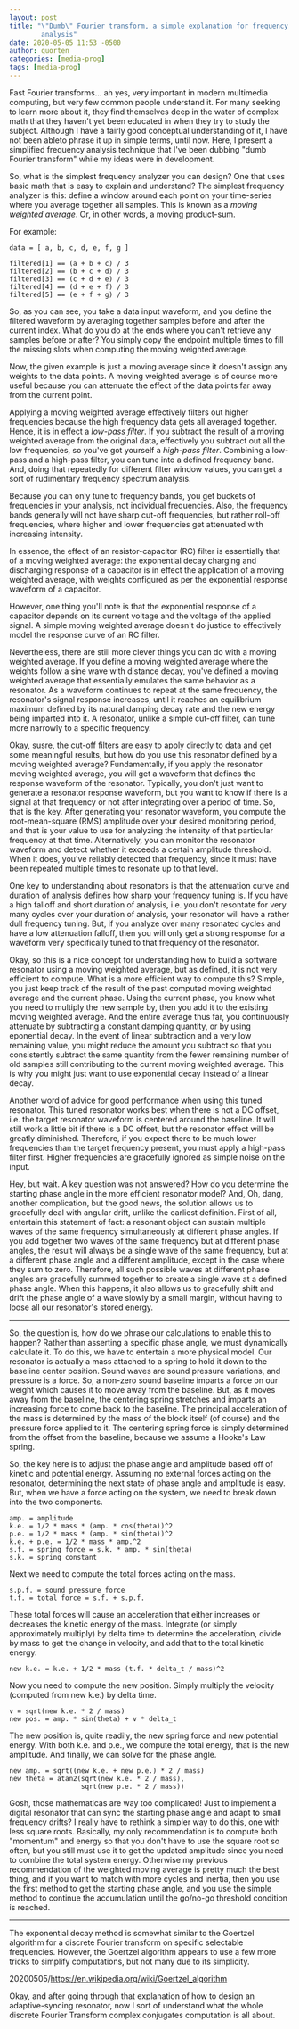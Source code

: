 ```yaml
---
layout: post
title: "\"Dumb\" Fourier transform, a simple explanation for frequency
        analysis"
date: 2020-05-05 11:53 -0500
author: quorten
categories: [media-prog]
tags: [media-prog]
---
```


Fast Fourier transforms... ah yes, very important in modern multimedia
computing, but very few common people understand it.  For many seeking
to learn more about it, they find themselves deep in the water of
complex math that they haven't yet been educated in when they try to
study the subject.  Although I have a fairly good conceptual
understanding of it, I have not been ableto phrase it up in simple
terms, until now.  Here, I present a simplified frequency analysis
technique that I've been dubbing "dumb Fourier transform" while my
ideas were in development.

So, what is the simplest frequency analyzer you can design?  One that
uses basic math that is easy to explain and understand?  The simplest
frequency analyzer is this: define a window around each point on your
time-series where you average together all samples.  This is known as
a _moving weighted average_.  Or, in other words, a moving
product-sum.

For example:

<!-- more -->

```
data = [ a, b, c, d, e, f, g ]

filtered[1] == (a + b + c) / 3
filtered[2] == (b + c + d) / 3
filtered[3] == (c + d + e) / 3
filtered[4] == (d + e + f) / 3
filtered[5] == (e + f + g) / 3
```

So, as you can see, you take a data input waveform, and you define the
filtered waveform by averaging together samples before and after the
current index.  What do you do at the ends where you can't retrieve
any samples before or after?  You simply copy the endpoint multiple
times to fill the missing slots when computing the moving weighted
average.

Now, the given example is just a moving average since it doesn't
assign any weights to the data points.  A moving weighted average is
of course more useful because you can attenuate the effect of the data
points far away from the current point.

Applying a moving weighted average effectively filters out higher
frequencies because the high frequency data gets all averaged
together.  Hence, it is in effect a _low-pass filter_.  If you
subtract the result of a moving weighted average from the original
data, effectively you subtract out all the low frequencies, so you've
got yourself a _high-pass filter_.  Combining a low-pass and a
high-pass filter, you can tune into a defined frequency band.  And,
doing that repeatedly for different filter window values, you can get
a sort of rudimentary frequency spectrum analysis.

Because you can only tune to frequency bands, you get buckets of
frequencies in your analysis, not individual frequencies.  Also, the
frequency bands generally will not have sharp cut-off frequencies, but
rather roll-off frequencies, where higher and lower frequencies get
attenuated with increasing intensity.

In essence, the effect of an resistor-capacitor (RC) filter is
essentially that of a moving weighted average: the exponential decay
charging and discharging response of a capacitor is in effect the
application of a moving weighted average, with weights configured as
per the exponential response waveform of a capacitor.

However, one thing you'll note is that the exponential response of a
capacitor depends on its current voltage and the voltage of the
applied signal.  A simple moving weighted average doesn't do justice
to effectively model the response curve of an RC filter.

Nevertheless, there are still more clever things you can do with a
moving weighted average.  If you define a moving weighted average
where the weights follow a sine wave with distance decay, you've
defined a moving weighted average that essentially emulates the same
behavior as a resonator.  As a waveform continues to repeat at the
same frequency, the resonator's signal response increases, until it
reaches an equilibrium maximum defined by its natural damping decay
rate and the new energy being imparted into it.  A resonator, unlike a
simple cut-off filter, can tune more narrowly to a specific frequency.

Okay, susre, the cut-off filters are easy to apply directly to data
and get some meaningful results, but how do you use this resonator
defined by a moving weighted average?  Fundamentally, if you apply the
resonator moving weighted average, you will get a waveform that
defines the response waveform of the resonator.  Typically, you don't
just want to generate a resonator response waveform, but you want to
know if there is a signal at that frequency or not after integrating
over a period of time.  So, that is the key.  After generating your
resonator waveform, you compute the root-mean-square (RMS) amplitude
over your desired monitoring period, and that is your value to use for
analyzing the intensity of that particular frequency at that time.
Alternatively, you can monitor the resonator waveform and detect
whether it exceeds a certain amplitude threshold.  When it does,
you've reliably detected that frequency, since it must have been
repeated multiple times to resonate up to that level.

One key to understanding about resonators is that the attenuation
curve and duration of analysis defines how sharp your frequency tuning
is.  If you have a high falloff and short duration of analysis,
i.e. you don't resontate for very many cycles over your duration of
analysis, your resonator will have a rather dull frequency tuning.
But, if you analyze over many resonated cycles and have a low
attenuation falloff, then you will only get a strong response for a
waveform very specifically tuned to that frequency of the resonator.

Okay, so this is a nice concept for understanding how to build a
software resonator using a moving weighted average, but as defined, it
is not very efficient to compute.  What is a more efficient way to
compute this?  Simple, you just keep track of the result of the past
computed moving weighted average and the current phase.  Using the
current phase, you know what you need to multiply the new sample by,
then you add it to the existing moving weighted average.  And the
entire average thus far, you continuously attenuate by subtracting a
constant damping quantity, or by using eponential decay.  In the event
of linear subtraction and a very low remaining value, you might reduce
the amount you subtract so that you consistently subtract the same
quantity from the fewer remaining number of old samples still
contributing to the current moving weighted average.  This is why you
might just want to use exponential decay instead of a linear decay.

Another word of advice for good performance when using this tuned
resonator.  This tuned resonator works best when there is not a DC
offset, i.e. the target resonator waveform is centered around the
baseline.  It will still work a little bit if there is a DC offset,
but the resonator effect will be greatly diminished.  Therefore, if
you expect there to be much lower frequencies than the target
frequency present, you must apply a high-pass filter first.  Higher
frequencies are gracefully ignored as simple noise on the input.

Hey, but wait.  A key question was not answered?  How do you determine
the starting phase angle in the more efficient resonator model?  And,
Oh, dang, another complication, but the good news, the solution allows
us to gracefully deal with angular drift, unlike the earliest
definition.  First of all, entertain this statement of fact: a
resonant object can sustain multiple waves of the same frequency
simultaneously at different phase angles.  If you add together two
waves of the same frequency but at different phase angles, the result
will always be a single wave of the same frequency, but at a different
phase angle and a different amplitude, except in the case where they
sum to zero.  Therefore, all such possible waves at different phase
angles are gracefully summed together to create a single wave at a
defined phase angle.  When this happens, it also allows us to
gracefully shift and drift the phase angle of a wave slowly by a small
margin, without having to loose all our resonator's stored energy.

----------

So, the question is, how do we phrase our calculations to enable this
to happen?  Rather than asserting a specific phase angle, we must
dynamically calculate it.  To do this, we have to entertain a more
physical model.  Our resonator is actually a mass attached to a spring
to hold it down to the baseline center position.  Sound waves are
sound pressure variations, and pressure is a force.  So, a non-zero
sound baseline imparts a force on our weight which causes it to move
away from the baseline.  But, as it moves away from the baseline, the
centering spring stretches and imparts an increasing force to come
back to the baseline.  The principal acceleration of the mass is
determined by the mass of the block itself (of course) and the
pressure force applied to it.  The centering spring force is simply
determined from the offset from the baseline, because we assume a
Hooke's Law spring.

So, the key here is to adjust the phase angle and amplitude based off
of kinetic and potential energy.  Assuming no external forces acting
on the resonator, determining the next state of phase angle and
amplitude is easy.  But, when we have a force acting on the system, we
need to break down into the two components.

```
amp. = amplitude
k.e. = 1/2 * mass * (amp. * cos(theta))^2
p.e. = 1/2 * mass * (amp. * sin(theta))^2
k.e. + p.e. = 1/2 * mass * amp.^2
s.f. = spring force = s.k. * amp. * sin(theta)
s.k. = spring constant
```

Next we need to compute the total forces acting on the mass.

```
s.p.f. = sound pressure force
t.f. = total force = s.f. + s.p.f.
```

These total forces will cause an acceleration that either increases or
decreases the kinetic energy of the mass.  Integrate (or simply
approximately multiply) by delta time to determine the acceleration,
divide by mass to get the change in velocity, and add that to the
total kinetic energy.

```
new k.e. = k.e. + 1/2 * mass (t.f. * delta_t / mass)^2
```

Now you need to compute the new position.  Simply multiply the
velocity (computed from new k.e.) by delta time.

```
v = sqrt(new k.e. * 2 / mass)
new pos. = amp. * sin(theta) + v * delta_t
```

The new position is, quite readily, the new spring force and new
potential energy.  With both k.e. and p.e., we compute the total
energy, that is the new amplitude.  And finally, we can solve for the
phase angle.

```
new amp. = sqrt((new k.e. + new p.e.) * 2 / mass)
new theta = atan2(sqrt(new k.e. * 2 / mass),
                  sqrt(new p.e. * 2 / mass))
```

Gosh, those mathematicas are way too complicated!  Just to implement a
digital resonator that can sync the starting phase angle and adapt to
small frequency drifts?  I really have to rethink a simpler way to do
this, one with less square roots.  Basically, my only recommendation
is to compute both "momentum" and energy so that you don't have to use
the square root so often, but you still must use it to get the updated
amplitude since you need to combine the total system energy.
Otherwise my previous recommendation of the weighted moving average is
pretty much the best thing, and if you want to match with more cycles
and inertia, then you use the first method to get the starting phase
angle, and you use the simple method to continue the accumulation
until the go/no-go threshold condition is reached.

----------

The exponential decay method is somewhat similar to the Goertzel
algorithm for a discrete Fourier transform on specific selectable
frequencies.  However, the Goertzel algorithm appears to use a few
more tricks to simplify computations, but not many due to its
simplicity.

20200505/https://en.wikipedia.org/wiki/Goertzel_algorithm

Okay, and after going through that explanation of how to design an
adaptive-syncing resonator, now I sort of understand what the whole
discrete Fourier Transform complex conjugates computation is all
about.
